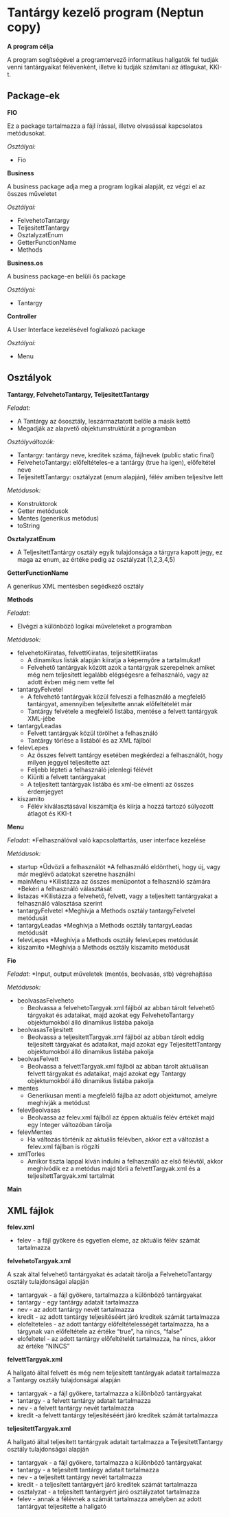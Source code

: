 Tantárgy kezelő program (Neptun copy)
=========

**A program célja**

A program segítségével a programtervező informatikus hallgatók fel tudják venni tantárgyaikat félévenként, illetve ki tudják számítani az átlagukat, KKI-t.

Package-ek
-----

**FIO**

Ez a package tartalmazza a fájl írással, illetve olvasással kapcsolatos metódusokat.

*Osztályai:*
* Fio

**Business**

A business package adja meg a program logikai alapját, ez végzi el az összes műveletet

*Osztályai:*
* FelvehetoTantargy
* TeljesitettTantargy
* OsztalyzatEnum
* GetterFunctionName
* Methods

**Business.os**

A business package-en belüli ős package

*Osztályai:*
* Tantargy

**Controller**

A User Interface kezelésével foglalkozó package

*Osztályai:*
* Menu


Osztályok
------

**Tantargy, FelvehetoTantargy, TeljesitettTantargy**

*Feladat:*
* A Tantárgy az ősosztály, leszármaztatott belőle a másik kettő
* Megadják az alapvető objektumstruktúrát a programban 

*Osztályváltozók:*
* Tantargy: tantárgy neve, kreditek száma, fájlnevek (public static final)
* FelvehetoTantargy: előfeltételes-e a tantárgy (true ha igen), előfeltétel neve
* TeljesitettTantargy: osztályzat (enum alapján), félév amiben teljesítve lett

*Metódusok:*
* Konstruktorok
* Getter metódusok
* Mentes (generikus metódus)
* toString

**OsztalyzatEnum**
* A TeljesítettTantárgy osztály egyik tulajdonsága a tárgyra kapott jegy, ez maga az enum, az értéke pedig az osztályzat (1,2,3,4,5)

**GetterFunctionName**

A generikus XML mentésben segédkező osztály

**Methods**

*Feladat:*
* Elvégzi a különböző logikai műveleteket a programban

*Metódusok:*
* felvehetoKiiratas, felvettKiiratas, teljesitettKiiratas
    * A dinamikus listák alapján kiiratja a képernyőre a tartalmukat!
    * Felvehető tantárgyak között azok a tantárgyak szerepelnek amiket még nem teljesített legalább elégségesre a felhasználó, vagy az adott évben még nem vette fel
* tantargyFelvetel
    * A felvehető tantárgyak közül felveszi a felhasználó a megfelelő tantárgyat, amennyiben teljesítette annak előfeltételét már
    * Tantárgy felvétele a megfelelő listába, mentése a felvett tantárgyak XML-jébe
* tantargyLeadas
    * Felvett tantárgyak közül törölhet a felhasználó
    * Tantárgy törlése a listából és az XML fájlból
* felevLepes
    * Az összes felvett tantárgy esetében megkérdezi a felhasználót, hogy milyen jeggyel teljesítette azt
    * Feljebb lépteti a felhasználó jelenlegi félévét
    * Kiüríti a felvett tantárgyakat
    * A teljesített tantárgyak listába és xml-be elmenti az összes érdemjegyet
* kiszamito
    * Félév kiválasztásával kiszámítja és kiírja a hozzá tartozó súlyozott átlagot és KKI-t


**Menu**

*Feladat:*
*Felhasználóval való kapcsolattartás, user interface kezelése

*Metódusok:*
* startup
    *Üdvözli a felhasználót
    *A felhasználó eldöntheti, hogy új, vagy már meglévő adatokat szeretne használni
* mainMenu
    *Kilistázza az összes menüpontot a felhasználó számára
    *Bekéri a felhasználó választását
* listazas
    *Kilistázza a felvehető, felvett, vagy a teljesített tantárgyakat a felhasználó választása szerint
* tantargyFelvetel
    *Meghívja a Methods osztály tantargyFelvetel metódusát
* tantargyLeadas
    *Meghívja a Methods osztály tantargyLeadas metódusát
* felevLepes
    *Meghívja a Methods osztály felevLepes metódusát
* kiszamito
    *Meghívja a Methods osztály kiszamito metódusát



**Fio**

*Feladat:*
*Input, output műveletek (mentés, beolvasás, stb) végrehajtása

*Metódusok:*
* beolvasasFelveheto
     * Beolvassa a felvehetoTargyak.xml fájlból az abban tárolt felvehető tárgyakat és adataikat, majd azokat egy FelvehetoTantargy objektumokból álló dinamikus listába pakolja
* beolvasasTeljesitett
     * Beolvassa a teljesitettTargyak.xml fájlból az abban tárolt eddig teljesített tárgyakat és adataikat, majd azokat egy TeljesitettTantargy objektumokból álló dinamikus listába pakolja
* beolvasFelvett
     * Beolvassa a felvettTargyak.xml fájlból az abban tárolt aktuálisan felvett tárgyakat és adataikat, majd azokat egy Tantargy objektumokból álló dinamikus listába pakolja
* mentes
    * Generikusan menti a megfelelő fájlba az adott objektumot, amelyre meghívják a metódust 
* felevBeolvasas
    * Beolvassa az felev.xml fájlból az éppen aktuális félév értékét majd egy Integer változóban tárolja
* felevMentes
    * Ha változás történik az aktuális félévben, akkor ezt a változást a felev.xml fájlban is rögzíti
* xmlTorles
    * Amikor tiszta lappal kíván indulni a felhasználó az első félévtől, akkor meghívódik ez a metódus majd törli a felvettTargyak.xml és a teljesítettTargyak.xml tartalmát

**Main**


XML fájlok
------

**felev.xml**

* felev - a fájl gyökere és egyetlen eleme, az aktuális félév számát tartalmazza

**felvehetoTargyak.xml**

A szak által felvehető tantárgyakat és adatait tárolja a FelvehetoTantargy osztály tulajdonságai alapján

* tantargyak - a fájl gyökere, tartalmazza a különböző tantárgyakat
* tantargy - egy tantárgy adatait tartalmazza
* nev - az adott tantárgy nevét tartalmazza
* kredit - az adott tantárgy teljesítéséért járó kreditek számát tartalmazza
* elofelteteles - az adott tantárgy előfeltételességét tartalmazza, ha a tárgynak van előfeltétele az értéke “true”, ha nincs, “false”
* elofeltetel - az adott tantárgy előfeltételét tartalmazza, ha nincs, akkor az értéke “NINCS”

**felvettTargyak.xml**

A hallgató által felvett és még nem teljesített tantárgyak adatait tartalmazza a Tantargy osztály tulajdonságai alapján

* tantargyak - a fájl gyökere, tartalmazza a különböző tantárgyakat
* tantargy - a felvett tantárgy adatait tartalmazza
* nev - a felvett tantárgy nevét tartalmazza
* kredit -a felvett tantárgy teljesítéséért járó kreditek számát tartalmazza

**teljesitettTargyak.xml**

A hallgató által teljesített tantárgyak adatait tartalmazza a TeljesitettTantargy osztály tulajdonságai alapján

* tantargyak - a fájl gyökere, tartalmazza a különböző tantárgyakat
* tantargy -  a teljesített tantárgy adatait tartalmazza
* nev - a teljesített tantárgy nevét tartalmazza
* kredit - a teljesített tantárgyért járó kreditek számát tartalmazza
* osztalyzat - a  teljesített tantárgyért járó osztályzatot tartalmazza
* felev - annak a félévnek a számát tartalmazza amelyben az adott tantárgyat teljesítette a hallgató
